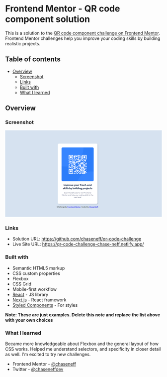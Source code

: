 # Frontend Mentor - QR code component solution

This is a solution to the [QR code component challenge on Frontend Mentor](https://www.frontendmentor.io/challenges/qr-code-component-iux_sIO_H). Frontend Mentor challenges help you improve your coding skills by building realistic projects. 

## Table of contents

- [Overview](#overview)
  - [Screenshot](#screenshot)
  - [Links](#links)
  - [Built with](#built-with)
  - [What I learned](#what-i-learned)


## Overview

### Screenshot

![](/images/solution.png)


### Links

- Solution URL:  https://github.com/chaseneff/qr-code-challenge
- Live Site URL: https://qr-code-challenge-chase-neff.netlify.app/


### Built with

- Semantic HTML5 markup
- CSS custom properties
- Flexbox
- CSS Grid
- Mobile-first workflow
- [React](https://reactjs.org/) - JS library
- [Next.js](https://nextjs.org/) - React framework
- [Styled Components](https://styled-components.com/) - For styles

**Note: These are just examples. Delete this note and replace the list above with your own choices**

### What I learned

Became more knowledgeable about Flexbox and the general layout of how CSS works. Helped me understand selectors, and specificity in closer detail as well. I'm excited to try new challenges.


- Frontend Mentor - [@chaseneff](https://www.frontendmentor.io/profile/yourusername)
- Twitter - [@chaseneffdev](https://www.twitter.com/yourusername)


